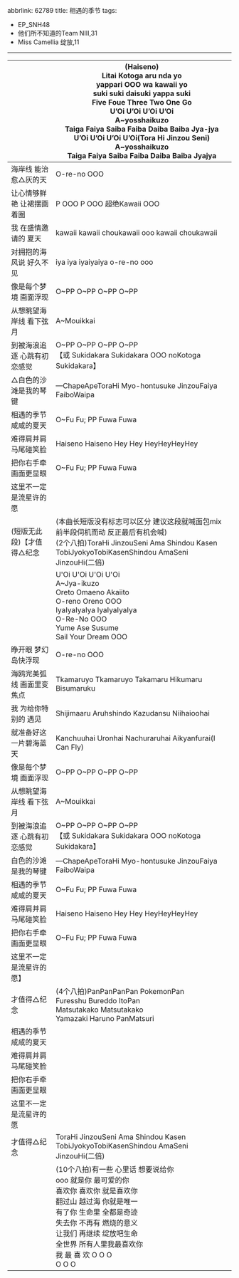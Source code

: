 abbrlink: 62789
title: 相遇的季节
tags:
  - EP_SNH48
  - 他们所不知道的Team NIII,31
  - Miss Camellia 绽放,11
---
|      |(Haiseno)<br>Litai Kotoga aru nda yo<br>yappari OOO wa kawaii yo<br>suki suki daisuki yappa suki<br>Five Foue Three Two One Go<br>U’Oi U’Oi U’Oi U’Oi<br>A~yosshaikuzo<br>Taiga Faiya Saiba Faiba Daiba Baiba Jya-jya<br>U’Oi U’Oi U’Oi U’Oi(Tora Hi Jinzou Seni)<br>A~yosshaikuzo<br>Taiga Faiya Saiba Faiba Daiba Baiba Jyajya|
|--|--|
|海岸线 能治愈△灰的天|O-re-no OOO|
|让心情够鲜艳 让裙摆画着圈|P OOO P OOO 超绝Kawaii OOO|
|我 在盛情邀请的 夏天|kawaii kawaii choukawaii ooo kawaii choukawaii|
|对拥抱的海风说 好久不见|iya iya iyaiyaiya o-re-no ooo|
|像是每个梦境 画面浮现|O~PP O~PP O~PP O~PP|
|从想眺望海岸线 看下弦月|A~Mouikkai|
|到被海浪追逐 心跳有初恋感觉|O~PP O~PP O~PP O~PP<br>【或 Sukidakara Sukidakara OOO noKotoga Sukidakara】|
|△白色的沙滩是我的琴键|—ChapeApeToraHi Myo-hontusuke JinzouFaiya FaiboWaipa|
|相遇的季节 咸咸的夏天|O~Fu Fu; PP Fuwa Fuwa|
|难得肩并肩 马尾碰笑脸|Haiseno Haiseno Hey Hey HeyHeyHeyHey|
|把你右手牵 画面更显眼|O~Fu Fu; PP Fuwa Fuwa|
|这里不一定是流星许的愿|      |
|(短版无此段)【才值得△纪念|(本曲长短版没有标志可以区分 建议这段就喊面包mix前半段伺机而动 反正最后有机会喊)<br>(2个八拍)ToraHi JinzouSeni Ama Shindou Kasen TobiJyokyoTobiKasenShindou AmaSeni JinzouHi(二倍)|
|      |U'Oi U'Oi U'Oi U'Oi<br>A~Jya-ikuzo<br>Oreto Omaeno Akaiito<br>O-reno Oreno OOO<br>IyaIyaIyaIya IyaIyaIyaIya<br>O-Re-No OOO<br>Yume Ase Susume<br>Sail Your Dream OOO|
|睁开眼 梦幻岛快浮现|O-re-no OOO|
|海鸥完美弧线 画面里变焦点|Tkamaruyo Tkamaruyo Takamaru Hikumaru Bisumaruku|
|我 为给你特别的 遇见|Shijimaaru Aruhshindo Kazudansu Niihaioohai|
|就准备好这一片碧海蓝天|Kanchuuhai Uronhai Nachuraruhai Aikyanfurai(I Can Fly)|
|像是每个梦境 画面浮现|O~PP O~PP O~PP O~PP|
|从想眺望海岸线 看下弦月|A~Mouikkai|
|到被海浪追逐 心跳有初恋感觉|O~PP O~PP O~PP O~PP<br>【或 Sukidakara Sukidakara OOO noKotoga Sukidakara】|
|白色的沙滩是我的琴键|—ChapeApeToraHi Myo-hontusuke JinzouFaiya FaiboWaipa|
|相遇的季节 咸咸的夏天|O~Fu Fu; PP Fuwa Fuwa|
|难得肩并肩 马尾碰笑脸|Haiseno Haiseno Hey Hey HeyHeyHeyHey|
|把你右手牵 画面更显眼|O~Fu Fu; PP Fuwa Fuwa|
|这里不一定是流星许的愿】|      |
|才值得△纪念|(4个八拍)PanPanPanPan PokemonPan<br>Furesshu Bureddo ItoPan<br>Matsutakako Matsutakako<br>Yamazaki Haruno PanMatsuri|
|相遇的季节 咸咸的夏天|      |
|难得肩并肩 马尾碰笑脸|      |
|把你右手牵 画面更显眼|      |
|这里不一定是流星许的愿|      |
|才值得△纪念|ToraHi JinzouSeni Ama Shindou Kasen TobiJyokyoTobiKasenShindou AmaSeni JinzouHi(二倍)|
|      |(10个八拍)有一些 心里话 想要说给你<br>ooo 就是你 最可爱的你<br>喜欢你 喜欢你 就是喜欢你<br>翻过山 越过海 你就是唯一<br>有了你 生命里 全都是奇迹<br>失去你 不再有 燃烧的意义<br>让我们 再继续 绽放吧生命<br>全世界 所有人里我最喜欢你<br>我 最 喜 欢 O O O<br>O O O|